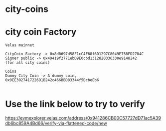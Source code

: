 # city-coins

# city coin Factory

```
Velas mainnet

CityCoin Factory -> 0x8d0697d58F1cC4F68f6D1297C8049E758FD2704C
Signer public -> 0x49419f2771ebD9E0cbd1312820336330e9148242
(for all city coins)

Coins   
Dummy City Coin -> A dummy coin, 0x9EE302741722691B242c466BBD83344f5BcbeEb6


```

# Use the link below to try to verify

https://evmexplorer.velas.com/address/0x941286CB00C57727dD71ac5A39db6bc859A4Bd66/verify-via-flattened-code/new